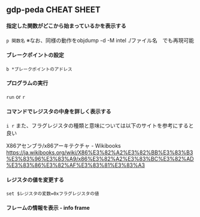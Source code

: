 ## gdp-peda CHEAT SHEET


#### 指定した関数がどこから始まっているかを表示する
``` p 関数名 ```
※なお、同様の動作をobjdump -d -M intel ./ファイル名　でも再現可能

#### ブレークポイントの設定
``` b *ブレークポイントのアドレス ```



#### プログラムの実行
``` run ``` or ``` r ```


####  コマンドでレジスタの中身を詳しく表示する
``` i r ```
また、フラグレジスタの種類と意味については以下のサイトを参考にすると良い

X86アセンブラ/x86アーキテクチャ - Wikibooks
https://ja.wikibooks.org/wiki/X86%E3%82%A2%E3%82%BB%E3%83%B3%E3%83%96%E3%83%A9/x86%E3%82%A2%E3%83%BC%E3%82%AD%E3%83%86%E3%82%AF%E3%83%81%E3%83%A3

#### レジスタの値を変更する
``` set $レジスタの変数=0xフラグレジスタの値 ```

#### フレームの情報を表示 - info frame
